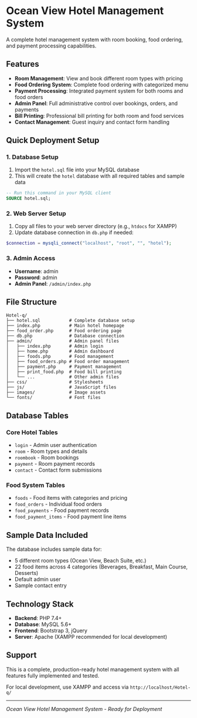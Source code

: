 # Ocean View Hotel Management System

A complete hotel management system with room booking, food ordering, and payment processing capabilities.

## Features

- **Room Management**: View and book different room types with pricing
- **Food Ordering System**: Complete food ordering with categorized menu
- **Payment Processing**: Integrated payment system for both rooms and food orders
- **Admin Panel**: Full administrative control over bookings, orders, and payments
- **Bill Printing**: Professional bill printing for both room and food services
- **Contact Management**: Guest inquiry and contact form handling

## Quick Deployment Setup

### 1. Database Setup

1. Import the `hotel.sql` file into your MySQL database
2. This will create the `hotel` database with all required tables and sample data

```sql
-- Run this command in your MySQL client
SOURCE hotel.sql;
```

### 2. Web Server Setup

1. Copy all files to your web server directory (e.g., `htdocs` for XAMPP)
2. Update database connection in `db.php` if needed:

```php
$connection = mysqli_connect("localhost", "root", "", "hotel");
```

### 3. Admin Access

- **Username**: admin
- **Password**: admin
- **Admin Panel**: `/admin/index.php`

## File Structure

```
Hotel-q/
├── hotel.sql           # Complete database setup
├── index.php           # Main hotel homepage
├── food_order.php      # Food ordering page
├── db.php              # Database connection
├── admin/              # Admin panel files
│   ├── index.php       # Admin login
│   ├── home.php        # Admin dashboard
│   ├── foods.php       # Food management
│   ├── food_orders.php # Food order management
│   ├── payment.php     # Payment management
│   ├── print_food.php  # Food bill printing
│   └── ...             # Other admin files
├── css/                # Stylesheets
├── js/                 # JavaScript files
├── images/             # Image assets
└── fonts/              # Font files
```

## Database Tables

### Core Hotel Tables
- `login` - Admin user authentication
- `room` - Room types and details
- `roombook` - Room bookings
- `payment` - Room payment records
- `contact` - Contact form submissions

### Food System Tables
- `foods` - Food items with categories and pricing
- `food_orders` - Individual food orders
- `food_payments` - Food payment records
- `food_payment_items` - Food payment line items

## Sample Data Included

The database includes sample data for:
- 5 different room types (Ocean View, Beach Suite, etc.)
- 22 food items across 4 categories (Beverages, Breakfast, Main Course, Desserts)
- Default admin user
- Sample contact entry

## Technology Stack

- **Backend**: PHP 7.4+
- **Database**: MySQL 5.6+
- **Frontend**: Bootstrap 3, jQuery
- **Server**: Apache (XAMPP recommended for local development)

## Support

This is a complete, production-ready hotel management system with all features fully implemented and tested.

For local development, use XAMPP and access via `http://localhost/Hotel-q/`

---
*Ocean View Hotel Management System - Ready for Deployment*